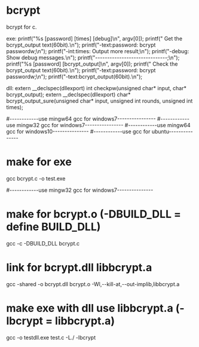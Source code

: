 # bcrypt
bcrypt for c.

exe:
printf("%s [password] [times] [debug]\n", argv[0]);
printf(" Get the bcrypt_output text(60bit).\n");
printf("-text:password: bcrypt passwordw;\n");
printf("-int:times: Output more result;\n");
printf("-debug: Show debug messages.\n");
printf("------------------------------;\n");
printf("%s [password] [bcrypt_output]\n", argv[0]);
printf(" Check the bcrypt_output text(60bit).\n");
printf("-text:password: bcrypt passwordw;\n");
printf("-text:bcrypt_output(60bit).\n");

dll:
extern __declspec(dllexport) int checkpw(unsigned char* input, char* bcrypt_output);
extern __declspec(dllexport) char* bcrypt_output_sure(unsigned char* input, unsigned int rounds, unsigned int times);

#------------use mingw64 gcc for windows7----------------
#------------use mingw32 gcc for windows7----------------
#------------use mingw64 gcc for windows10---------------
#------------use gcc for ubuntu---------------
# make for exe 
gcc bcrypt.c -o test.exe 

#------------use mingw32 gcc for windows7---------------
# make for bcrypt.o (-DBUILD_DLL = define BUILD_DLL)
gcc -c -DBUILD_DLL bcrypt.c
# link for bcrypt.dll libbcrypt.a
gcc -shared -o bcrypt.dll bcrypt.o -Wl,--kill-at,--out-implib,libbcrypt.a

# make exe with dll use libbcrypt.a (-lbcrypt = libbcrypt.a)
gcc -o testdll.exe test.c -L./ -lbcrypt
